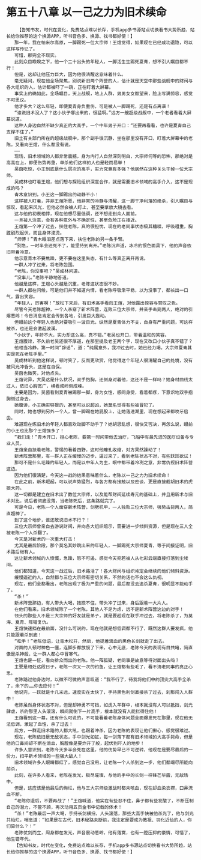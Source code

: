 # 第五十八章 以一己之力为旧术续命
        【告知书友，时代在变化，免费站点难以长存，手机app多书源站点切换看书大势所趋，站长给你推荐的这个换源APP，听书音色多、换源、找书都好使！】
       那一年，我在帕米尔高原，一脚踢死一位大宗师！王煊觉得，如果现在已经成功退隐，可以这样写传记了。
       可惜，那完全不现实。
       此刻众目睽睽之下，他一个二十出头的年轻人，一脚活生生踢死夏青，想不引人瞩目都不行！
       但是，这却让他压力巨大，因为他很清醒这意味着什么。
       毫无疑问，现在他全场聚焦，别说新旧两个阵营的人，估计就是天空中那些战舰中的财阀与各大组织的人，估计都被吓了一跳，正在盯着大屏幕。
       事实上的确如此，全场瞩目，天上战舰，地上人群，男男女女都望来，脸上写满惊容，感觉不可思议。
       他才多大？这么年轻，即便夏青身负重伤，可是被人一脚踢死，还是有点离谱！
       “谁说旧术没人了？这小伙子哪出来的，很猛啊。”远方一艘超级战舰中，一个老者看着大屏幕说道。
       这种人身边自然不缺少真正的大高手，一个中年男子开口：“还要再看看，也许是夏青自己支撑不住了。”
       旧土有关部门所在的超级战舰中，那个副手很沉静，坐在那里没有开口，盯着大屏幕中的老陈，又看向王煊，什么都没有说。
       ……
       现场，旧术领域的人都非常震撼，身为内行人自然深刻明白，大宗师何等的恐怖，那绝对是高高在上，即便伤势再重，单杀他们这样的人也是轻而易举！
       吴茵吃惊，小王到底是什么层次的高手，实力究竟有多强？他居然在这种关头干掉一位大宗师。
       吴成林也盯着王煊，他们想与探险组织深度合作，就是需要旧术领域的高手介入，这不是现成的吗？
       青木意识到，小王这一脚踢出的动静不小！
       这样被人盯着，并非王煊所愿，他非常的冷静与清醒，这一脚干净利落的绝杀，引人瞩目与惊叹，看起来风光，但他必然会被人盯上，甚至要拿放大镜去看。
       这与他的初衷相悖，现在他想尽量低调，还不想走到众人面前。
       一旦被人注意，会有各种意外与不确定性，甚至危险正在接近。
       王煊第一个冲了过去，扶住老陈，真的很担忧，现在的老同事状态极其糟糕，呼吸粗重，胸膛剧烈起伏，而且身体滚烫。
       “师傅！”青木眼泪差点落下来，扶住老陈的另一条手臂。
       “别急，一时半会还死不了，能坚持到离开。”老陈沉声道，冰冷的银色面具下，他的声音依旧带着冷意。
       他示意青木不要焦躁，更不要在这里失态，有什么等真正离开再说。
       一群人冲了过来，将老陈包围。
       “老陈，你没事吧？”吴成林问道。
       “没事儿。”老陈平静地答道。
       他越是这样，王煊心头越是沉重，老陈这状态很不妙。
       一群人都在问候，可是他们并不知道内情，看老陈呼吸渐平稳，以为没事了，都长出一口气，露出笑容。
       “年轻人，厉害啊！”放松下来后，有旧术高手看向王煊，对他露出惊容与赞叹之色。
       尽管今天老陈超神，一个人杀穿了新术阵营，连败三位大宗师，并亲手击毙两人，绝对的引爆葱岭！今日消息肯定会传到各地，引发巨大轰动。
       但眼前这个年轻人也绝对要吸引一波目光，纵然是夏青体力不支，自身有严重问题，可这样被杀，也还是会激起波澜。
       “小伙子，年龄不大，实力却这么高，真不错。”老吴也开口，带着温和的笑容。
       王煊腹诽，不久前老吴还很不厚道，在那里提及老王两个字，现在又改口小伙子真不错了？
       他相当冷静，第一时间“辟谣”，道：“纯属意外，我冲过去时，她已经力竭，大宗师夏青其实是死在老陈手里。”
       吴成林听到他这样说，顿时笑了，反而更欣赏，他觉得这个年轻人很清醒自己的处境，没有被风光冲昏头，这是在自保。
       吴茵也微笑，对他点头。
       王煊诧异，大吴这是什么状况，双手抱胸，还侧身对着他，这还不是一样吗？她身材曲线太过人，依旧心胸宽广，横看成岭侧成峰。
       主要是因为，吴茵看到夏青被踢那一脚，身为女性，感同身受，看着都疼，下意识地双手抱胸侧过身去。
       她腹诽，小王确实够狠的，甚至可以说超凶，她莫名觉得有些被冒犯了。
       同时，她也想到另外一个人，曾一脚踢在她屁股上，让她落进湖里，现在想起来都咬牙启齿。
       难道现在练旧术的年轻人都喜欢动脚不动手了？她胡思乱想，很快又否决，再怎么说，眼前的小王也比那个王煊强多了！
       “我们走！”青木开口，担心老陈，要第一时间带他去治疗，飞船中有最先进的医疗设备与专业人员。
       王煊亲自扶着老陈，警惕的看着四野，这时他瞳孔收缩，对方果然躁动了！
       新术阵营那里，有一群人正在缓慢的迈步，逼过来了，看到老陈状态不对，有些跃跃欲试！
       那可不是什么毛躁的年轻人，而是以中年人为主，眼中都带着冷冽之意，非常仇视旧术阵营这边。
       因为他们很清楚，今天这一战的结果意味着什么，老陈以一己之力为旧术续命！
       在此之前，新术崛起，可以说声势猛烈，与各方都有接触以及密谈，更是直接截胡旧术的虎狼大药。
       这一切都是建立在旧术出了数位大宗师，以及能帮财阀延续寿元的基础上，并且用新术与旧术对比，说后者彻底没落，当老陈死后，这条路就完了。
       可是今日，老陈一个人凿穿新术阵营，剑劈机甲，一人独败三位大宗师，强势击毙两人，简直超神了。
       到了这个地步，谁还敢说旧术不行？！
       三位大宗师曾亲自去游说财阀，并向各大组织暗示，需要进一步倾斜资源，但是现在三人全被老陈一个人杀翻了。
       今天是对新术的一次重大打击！
       尤其是最后阶段，那个莫名其妙跳出来的年轻人，一脚踢死大宗师夏青，等于间接证明，旧术路后继有人。
       这让新术领域的人愤慨，急躁，怒不可遏，感觉今天宛若被人从七彩云端直接打落到尘埃间。
       他们都知道，今天这一战过后，旧术路活了！各大财阀与组织肯定会继续向他们倾斜资源。
       缓慢逼近的人，自然都与三位大宗师有密切关系，不然的话也不会这么仇视。
       现在，他们全都看出，老陈出现了极为严重的问题，最后都没去追杀夏青，很明显不能动手了。
       “杀！”
       新术阵营那边，有人带头大喝，按捺不住，带头冲了过来，身后跟着一大片人。
       在他们看来，旧术领域除了一个老陈，其他人不足为虑，远不是新术阵营这边的对手！
       领头的那些人不是三大宗师的好友就是弟子，就是要趁现在联手冲过去，将老陈杀了，为莫海、夏青、陈锴复仇。
       王煊快速挡在最前面，没什么可说的，现在他就是想低调都不行了，既然这群人要发疯，他只能跟着杀到底！
       “松手！”老陈低语，让青木松开，然后，他提着滴血的黑色长剑就走了出去。
       对面的人顿时神色一僵，连脚步都放慢了下来，心中无底，老陈今天的表现有目共睹，简直像是杀神般，让一群人都心中冒寒气。
       王煊也是一怔，看向排众而出的老陈，他一阵狐疑，老同事是故意等待对面出头吗？
       主要是相处这段日子，老陈一次又一次的钓鱼，让王煊都有些毛了，看不清老同事的真正心思。
       老陈路过他身边时，以微不可微的声音叹道：“我不行了，待我将他们中的顶尖大高手全杀了，余下的……你去应付！”
       他说完，一跃就是十几米远，速度实在太快了，手持黑色利剑直接杀了过去，刹那闯入人群中！
       老陈虽然身体状态不对，但是却神勇不可挡，如虎入羊群中，根本就没有人可以抵挡，剑光肆虐，杀的那里人头滚滚，瞬间就倒下一片高手，根本就没有人能拦得住他！
       王煊看到这一幕，还有什么可说的，不可能看着老陈身体问题全面爆发死在那里，现在他无法低调，激起了血性，杀了过去！
       后方，一群走旧术路的人都大吼，也跟着冲杀，因为老陈的表现让他们揪心，感觉很难过。
       现在，老陈依旧是无敌状态，手中剑光如虹，每一剑落下都有旧术领域的大高手毙命，但是他的口鼻间却不断在淌血，胸膛像是要炸开了般，起伏到吓人的地步！
       许多人意识到，老陈今天多半会死在这里，他的伤势早已不可逆转，他现在是要尽最后的一份力，扫平新术领域的一些强大敌人！
       旧术领域许多人眼睛都红了，感觉自己没用，让老陈一个人杀到这一步，他们都竭尽所能向前杀，
       此刻，在许多人看来，老陈在发光，极尽璀璨，与他的手中的长剑一样锋芒毕露，无敌场中。
       但是，这应该是他最后的绚烂，他与三大宗师级激战时都未咳血，现在却血染衣襟，口鼻流血不断。
       “老陈你退后，不要再战了！”王煊喊道，他实在有些忍不住，鼻子都有些发酸了，不断压制自己的潜力，不管不顾，再次动用五页金书中记载的体术！
       “杀！”老陈最后一声大喝，手持长剑横扫，人头滚落，那些大高手快被他杀光了，他与剑光共灿烂，喘息道：“如果是在古代，旧术秘路未断前，我注定是要成为教祖、羽化近仙的人，你们算什么？！”
       老陈仗剑而立，周身都在发光，声音震动葱岭，他有落寞，也有一腔压抑的豪情，可惜了，他生错年代。
       【告知书友，时代在变化，免费站点难以长存，手机app多书源站点切换看书大势所趋，站长给你推荐的这个换源APP，听书音色多、换源、找书都好使！】